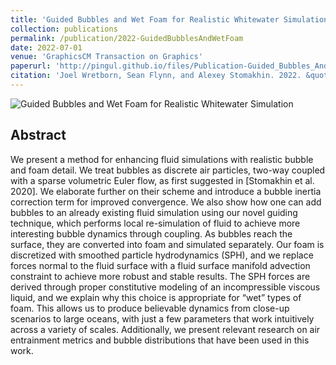 ```yaml
---
title: 'Guided Bubbles and Wet Foam for Realistic Whitewater Simulation'
collection: publications
permalink: /publication/2022-GuidedBubblesAndWetFoam
date: 2022-07-01
venue: 'GraphicsCM Transaction on Graphics'
paperurl: 'http://pingul.github.io/files/Publication-Guided_Bubbles_And_Wet_Foam/Guided_Bubbles_And_Wet_Foam.pdf'
citation: 'Joel Wretborn, Sean Flynn, and Alexey Stomakhin. 2022. &quot;Guided Bubbles and Wet Foam for Realistic Whitewater Simulation.&quot; ACM Transactions on Graphics. https://doi.org/10.1145/3528223.3530059.'
---
```


![Guided Bubbles and Wet Foam for Realistic Whitewater Simulation](/files/Publication-Guided_Bubbles_And_Wet_Foam/image)

Abstract 
--------
We present a method for enhancing fluid simulations with realistic bubble and foam detail. We treat bubbles as discrete air particles, two-way coupled with a sparse volumetric Euler flow, as first suggested in [Stomakhin et al. 2020]. We elaborate further on their scheme and introduce a bubble inertia correction term for improved convergence. We also show how one can add bubbles to an already existing fluid simulation using our novel guiding technique, which performs local re-simulation of fluid to achieve more interesting bubble dynamics through coupling. As bubbles reach the surface, they are converted into foam and simulated separately. Our foam is discretized with smoothed particle hydrodynamics (SPH), and we replace forces normal to the fluid surface with a fluid surface manifold advection constraint to achieve more robust and stable results. The SPH forces are derived through proper constitutive modeling of an incompressible viscous liquid, and we explain why this choice is appropriate for “wet” types of foam. This allows us to produce believable dynamics from close-up scenarios to large oceans, with just a few parameters that work intuitively across a variety of scales. Additionally, we present relevant research on air entrainment metrics and bubble distributions that have been used in this work.

